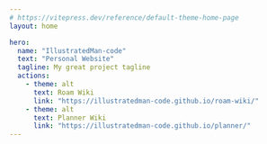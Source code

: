 ```yaml
---
# https://vitepress.dev/reference/default-theme-home-page
layout: home

hero:
  name: "IllustratedMan-code"
  text: "Personal Website"
  tagline: My great project tagline
  actions:
    - theme: alt
      text: Roam Wiki
      link: "https://illustratedman-code.github.io/roam-wiki/"
    - theme: alt
      text: Planner Wiki
      link: "https://illustratedman-code.github.io/planner/"
---
```

